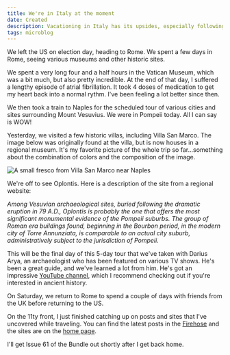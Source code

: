 ```yaml
---
title: We're in Italy at the moment
date: Created
description: Vacationing in Italy has its upsides, especially following the US election.
tags: microblog
---
```


We left the US on election day, heading to Rome. We spent a few days in Rome, seeing various museums and other historic sites.

We spent a very long four and a half hours in the Vatican Museum, which was a bit much, but also pretty incredible. At the end of that day, I suffered a lengthy episode of atrial fibrillation. It took 4 doses of medication to get my heart back into a normal rythm. I've been feeling a lot better since then.

We then took a train to Naples for the scheduled tour of various cities and sites surrounding Mount Vesuvius. We were in Pompeii today. All I can say is WOW!

Yesterday, we visited a few historic villas, including Villa San Marco. The image below was originally found at the villa, but is now houses in a regional museum. It's my favorite picture of the whole trip so far...something about the combination of colors and the composition of the image.

<img src="/assets/img/villa-san-marco-fresco.jpg" alt="A small fresco from Villa San Marco near Naples">

We're off to see Oplontis. Here is a description of the site from a regional website:

_Among Vesuvian archaeological sites, buried following the dramatic eruption in 79 A.D., Oplontis is probably the one that offers the most significant monumental evidence of the Pompeii suburbs. The group of Roman era buildings found, beginning in the Bourbon period, in the modern city of Torre Annunziata, is comparable to an actual city suburb, administratively subject to the jurisdiction of Pompeii._

This will be the final day of this 5-day tour that we've taken with Darius Arya, an archaeologist who has been featured on various TV shows. He's been a great guide, and we've learned a lot from him. He's got an impressive [YouTube channel](https://www.youtube.com/@DariusArya), which I recommend checking out if you're interested in ancient history.

On Saturday, we return to Rome to spend a couple of days with friends from the UK before returning to the US.

On the 11ty front, I just finished catching up on posts and sites that I've uncovered while traveling. You can find the latest posts in the [Firehose](https://11tybundle.dev/firehose/) and the sites are on the [home page](https://11tybundle.dev).

I'll get Issue 61 of the Bundle out shortly after I get back home.
